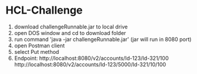 # HCL-Challenge
1. download challengeRunnable.jar to local drive
2. open DOS window and cd to download folder
3. run command 'java -jar challengeRunnable.jar' (jar will run in 8080 port)
4. open Postman client
5. select Put method
6. Endpoint:
   http://localhost:8080/v2/accounts/Id-123/Id-321/100
   http://localhost:8080/v2/accounts/Id-123/5000/Id-321/10/100
